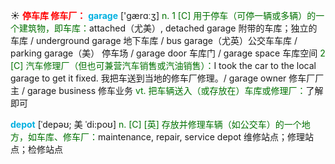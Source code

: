 ☀ <font color="red">**停车库 修车厂：**</font>
<font color="sky blue">**garage**</font> ['ɡærɑːӡ] 
<font color="rgb(227, 108, 9)">n. 1 [C] 用于停车（可停一辆或多辆）的一个建筑物，即车库：</font>attached（尤美）, detached garage 附带的车库；独立的车库 / underground garage 地下车库 / bus garage（尤英）公交车车库 / parking garage（美） 停车场 / garage door 车库门 / garage space 车库空间 <font color="rgb(227, 108, 9)">2 [C] 汽车修理厂（但也可兼营汽车销售或汽油销售）：</font>I took the car to the local garage to get it fixed. 我把车送到当地的修车厂修理。/ garage owner 修车厂厂主 / garage business 修车业务 <font color="rgb(227, 108, 9)">vt. 把车辆送入（或存放在）车库或修理厂：</font>了解即可

<font color="sky blue">**depot**</font> [ˈdepəʊ; 美 ˈdi:poʊ]
<font color="rgb(227, 108, 9)">n. [C] [英] 存放并修理车辆（如公交车）的一个地方，如车库、修车厂：</font>maintenance, repair, service depot 维修站点；修理站点；检修站点

